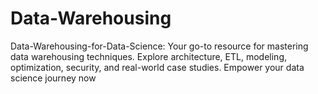 # Data-Warehousing
Data-Warehousing-for-Data-Science: Your go-to resource for mastering data warehousing techniques. Explore architecture, ETL, modeling, optimization, security, and real-world case studies. Empower your data science journey now
